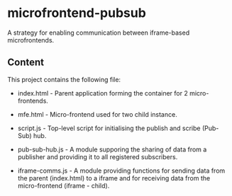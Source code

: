 # microfrontend-pubsub

A strategy for enabling communication between iframe-based microfrontends.

## Content

This project contains the following file:

- index.html - Parent application forming the container for 2 micro-frontends.
- mfe.html - Micro-frontend used for two child instance.

- script.js - Top-level script for initialising the publish and scribe (Pub-Sub) hub.
- pub-sub-hub.js - A module supporing the sharing of data from a publisher and providing it to all registered subscribers.
- iframe-comms.js - A module providing functions for sending data from the parent (index.html) to a iframe and for receiving data from the micro-frontend (iframe - child).
